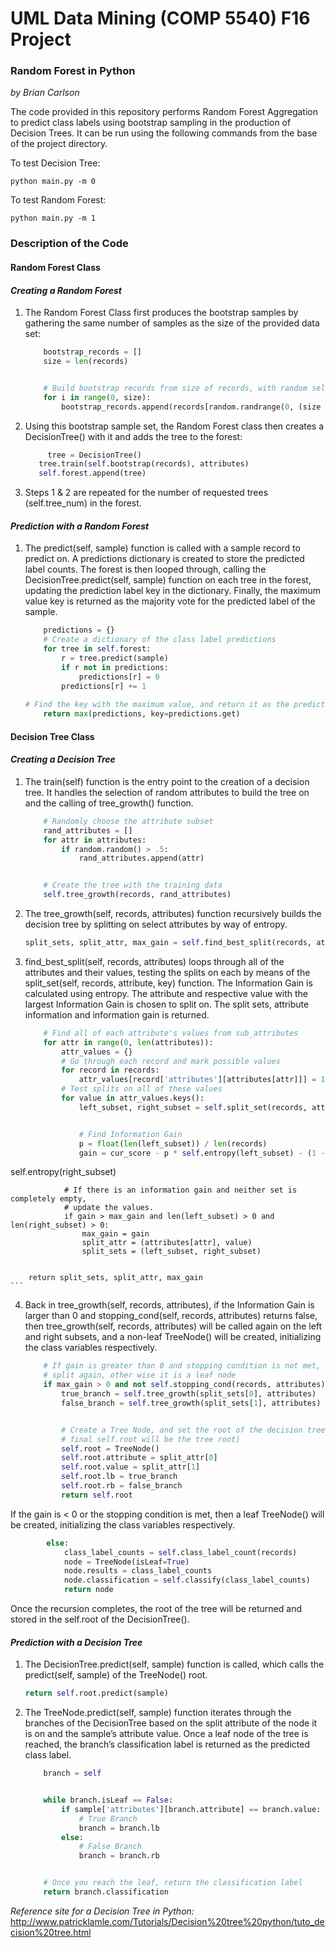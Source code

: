 # UML Data Mining (COMP 5540) F16 Project
### Random Forest in Python
*by Brian Carlson*  
  
The code provided in this repository performs Random Forest Aggregation to predict class labels using bootstrap sampling in the production of Decision Trees. It can be run using the following commands from the base of the project directory.

To test Decision Tree:  
```
python main.py -m 0
```

To test Random Forest:  
```
python main.py -m 1
```
### Description of the Code

#### Random Forest Class
#### *Creating a Random Forest*
1. The Random Forest Class first produces the bootstrap samples by gathering the same number of samples as the size of the provided data set:

	```python
        bootstrap_records = []
        size = len(records)


        # Build bootstrap records from size of records, with random selection of records
        for i in range(0, size):
            bootstrap_records.append(records[random.randrange(0, (size - 1), 1)])
	```

2. Using this bootstrap sample set, the Random Forest class then creates a DecisionTree() with it and adds the tree to the forest:

	```python
	     tree = DecisionTree()
       tree.train(self.bootstrap(records), attributes)
       self.forest.append(tree)
	```

3. Steps 1 & 2 are repeated for the number of requested trees (self.tree_num) in the forest.


#### *Prediction with a Random Forest*
1. The predict(self, sample) function is called with a sample record to predict on. A predictions dictionary is created to store the predicted label counts. The forest is then looped through, calling the DecisionTree.predict(self, sample) function on each tree in the forest, updating the prediction label key in the dictionary. Finally, the maximum value key is returned as the majority vote for the predicted label of the sample.

	```python
        predictions = {}
        # Create a dictionary of the class label predictions
        for tree in self.forest:
            r = tree.predict(sample)
            if r not in predictions:
                predictions[r] = 0
            predictions[r] += 1
      
	# Find the key with the maximum value, and return it as the prediction
        return max(predictions, key=predictions.get)
	```

#### Decision Tree Class
#### *Creating a Decision Tree*
1. The train(self) function is the entry point to the creation of a decision tree. It handles the selection of random attributes to build the tree on and the calling of tree_growth() function.

	```python
        # Randomly choose the attribute subset
        rand_attributes = []
        for attr in attributes:
            if random.random() > .5:
                rand_attributes.append(attr)


        # Create the tree with the training data
        self.tree_growth(records, rand_attributes)
	```

2. The tree_growth(self, records, attributes) function recursively builds the decision tree by splitting on select attributes by way of entropy.

	```python
	split_sets, split_attr, max_gain = self.find_best_split(records, attributes)
	```

3. find_best_split(self, records, attributes) loops through all of the attributes and their values, testing the splits on each by means of the split_set(self, records, attribute, key) function. The Information Gain is calculated using entropy. The attribute and respective value with the largest Information Gain is chosen to split on. The split sets, attribute information and information gain is returned.

	```python
        # Find all of each attribute's values from sub_attributes
        for attr in range(0, len(attributes)):
            attr_values = {}
            # Go through each record and mark possible values
            for record in records:
                attr_values[record['attributes'][attributes[attr]]] = 1
            # Test splits on all of these values
            for value in attr_values.keys():
                left_subset, right_subset = self.split_set(records, attributes[attr], value)


                # Find Information Gain
                p = float(len(left_subset)) / len(records)
                gain = cur_score - p * self.entropy(left_subset) - (1 - p) *
self.entropy(right_subset)


                # If there is an information gain and neither set is completely empty,
                # update the values.
                if gain > max_gain and len(left_subset) > 0 and len(right_subset) > 0:
                    max_gain = gain
                    split_attr = (attributes[attr], value)
                    split_sets = (left_subset, right_subset)


        return split_sets, split_attr, max_gain
	```

4. Back in tree_growth(self, records, attributes), if the Information Gain is larger than 0 and stopping_cond(self, records, attributes) returns false, then tree_growth(self, records, attributes) will be called again on the left and right subsets, and a non-leaf TreeNode() will be created, initializing the class variables respectively.

	```python
        # If gain is greater than 0 and stopping condition is not met, we want to
        # split again, other wise it is a leaf node
        if max_gain > 0 and not self.stopping_cond(records, attributes):
            true_branch = self.tree_growth(split_sets[0], attributes)
            false_branch = self.tree_growth(split_sets[1], attributes)


            # Create a Tree Node, and set the root of the decision tree to it. (The
            # final self.root will be the tree root)
            self.root = TreeNode()
            self.root.attribute = split_attr[0]
            self.root.value = split_attr[1]
            self.root.lb = true_branch
            self.root.rb = false_branch
            return self.root
	```

If the gain is < 0 or the stopping condition is met, then a leaf TreeNode() will be created, initializing the class variables respectively.

```python
      	else:
            class_label_counts = self.class_label_count(records)
            node = TreeNode(isLeaf=True)
            node.results = class_label_counts
            node.classification = self.classify(class_label_counts)
            return node
```

Once the recursion completes, the root of the tree will be returned and stored in the self.root of the DecisionTree().

#### *Prediction with a Decision Tree*
1. The DecisionTree.predict(self, sample) function is called, which calls the predict(self, sample) of the TreeNode() root.

	```python
	return self.root.predict(sample)
	```

2. The TreeNode.predict(self, sample) function iterates through the branches of the DecisionTree based on the split attribute of the node it is on and the sample’s attribute value. Once a leaf node of the tree is reached, the branch’s classification label is returned as the predicted class label.

	```python
        branch = self


        while branch.isLeaf == False:
            if sample['attributes'][branch.attribute] == branch.value:
                # True Branch
                branch = branch.lb
            else:
                # False Branch
                branch = branch.rb


        # Once you reach the leaf, return the classification label
        return branch.classification
	```
  
  
*Reference site for a Decision Tree in Python:*
http://www.patricklamle.com/Tutorials/Decision%20tree%20python/tuto_decision%20tree.html
